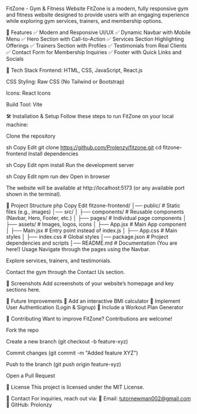 FitZone - Gym & Fitness Website
FitZone is a modern, fully responsive gym and fitness website designed to provide users with an engaging experience while exploring gym services, trainers, and membership options.

🌟 Features
✅ Modern and Responsive UI/UX
✅ Dynamic Navbar with Mobile Menu
✅ Hero Section with Call-to-Action
✅ Services Section Highlighting Offerings
✅ Trainers Section with Profiles
✅ Testimonials from Real Clients
✅ Contact Form for Membership Inquiries
✅ Footer with Quick Links and Socials

📌 Tech Stack
Frontend: HTML, CSS, JavaScript, React.js

CSS Styling: Raw CSS (No Tailwind or Bootstrap)

Icons: React Icons

Build Tool: Vite

🛠️ Installation & Setup
Follow these steps to run FitZone on your local machine:

Clone the repository

sh
Copy
Edit
git clone https://github.com/Prolenzy/fitzone.git
cd fitzone-frontend
Install dependencies

sh
Copy
Edit
npm install
Run the development server

sh
Copy
Edit
npm run dev
Open in browser

The website will be available at http://localhost:5173 (or any available port shown in the terminal).

📂 Project Structure
php
Copy
Edit
fitzone-frontend/
│── public/           # Static files (e.g., images)
│── src/
│   ├── components/   # Reusable components (Navbar, Hero, Footer, etc.)
│   ├── pages/        # Individual page components
│   ├── assets/       # Images, logos, icons
│   ├── App.jsx       # Main App component
│   ├── Main.jsx      # Entry point instead of index.js
│   ├── App.css       # Main styles
│   ├── index.css     # Global styles
│── package.json      # Project dependencies and scripts
│── README.md         # Documentation (You are here!)
Usage
Navigate through the pages using the Navbar.

Explore services, trainers, and testimonials.

Contact the gym through the Contact Us section.

📸 Screenshots
Add screenshots of your website’s homepage and key sections here.

📌 Future Improvements
🔹 Add an interactive BMI calculator
🔹 Implement User Authentication (Login & Signup)
🔹 Include a Workout Plan Generator

🤝 Contributing
Want to improve FitZone? Contributions are welcome!

Fork the repo

Create a new branch (git checkout -b feature-xyz)

Commit changes (git commit -m "Added feature XYZ")

Push to the branch (git push origin feature-xyz)

Open a Pull Request

📜 License
This project is licensed under the MIT License.

📧 Contact
For inquiries, reach out via:
📩 Email: tutornewman002@gmail.com
🔗 GitHub: Prolonzy